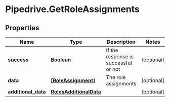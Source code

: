 # Pipedrive.GetRoleAssignments

## Properties

Name | Type | Description | Notes
------------ | ------------- | ------------- | -------------
**success** | **Boolean** | If the response is successful or not | [optional] 
**data** | [**[RoleAssignment]**](RoleAssignment.md) | The role assignments | [optional] 
**additional_data** | [**RolesAdditionalData**](RolesAdditionalData.md) |  | [optional] 


